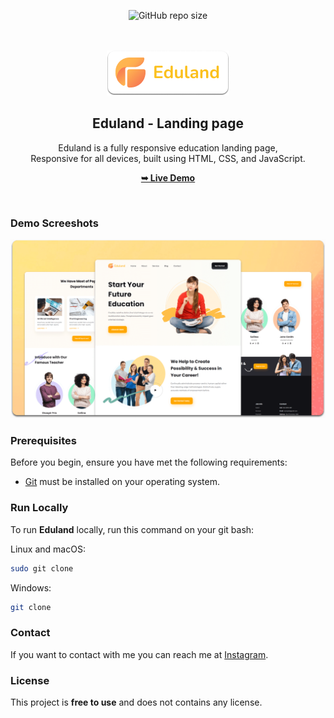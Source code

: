 <div align="center">
  
  ![GitHub repo size](https://img.shields.io/github/repo-size/codewithsadee/eduland)
  

  <br />
  <br />
  
  <img src="./readme-images/project-logo.png" />

  <h2 align="center">Eduland - Landing page</h2>

  Eduland is a fully responsive education landing page, <br />Responsive for all devices, built using HTML, CSS, and JavaScript.

  <a href=""><strong>➥ Live Demo</strong></a>

</div>

<br />

### Demo Screeshots

![Eduland Desktop Demo](./readme-images/desktop.png "Desktop Demo")

### Prerequisites

Before you begin, ensure you have met the following requirements:

* [Git](https://git-scm.com/downloads "Download Git") must be installed on your operating system.

### Run Locally

To run **Eduland** locally, run this command on your git bash:

Linux and macOS:

```bash
sudo git clone 
```

Windows:

```bash
git clone 
```

### Contact

If you want to contact with me you can reach me at [Instagram](https://www.instagram.com/coder_life98/).

### License

This project is **free to use** and does not contains any license.
